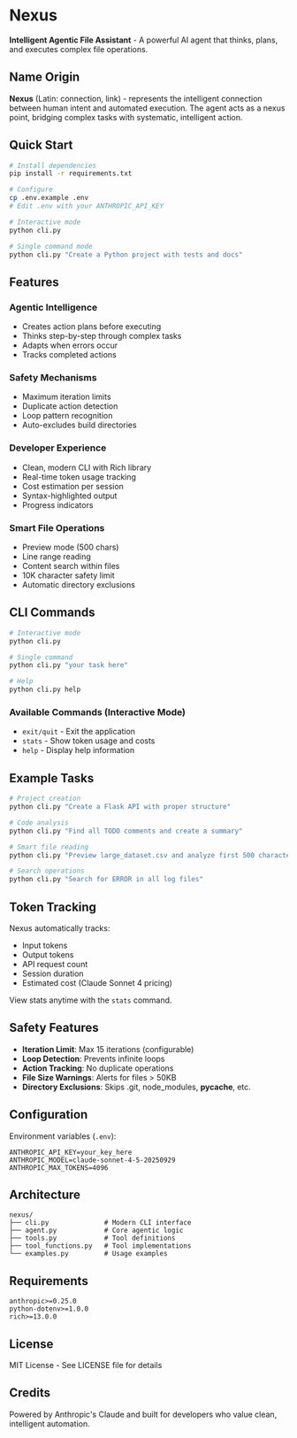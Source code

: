 # Nexus

**Intelligent Agentic File Assistant** - A powerful AI agent that thinks, plans, and executes complex file operations.

## Name Origin

**Nexus** (Latin: connection, link) - represents the intelligent connection between human intent and automated execution. The agent acts as a nexus point, bridging complex tasks with systematic, intelligent action.

## Quick Start

```bash
# Install dependencies
pip install -r requirements.txt

# Configure
cp .env.example .env
# Edit .env with your ANTHROPIC_API_KEY

# Interactive mode
python cli.py

# Single command mode
python cli.py "Create a Python project with tests and docs"
```

## Features

### Agentic Intelligence
- Creates action plans before executing
- Thinks step-by-step through complex tasks
- Adapts when errors occur
- Tracks completed actions

### Safety Mechanisms
- Maximum iteration limits
- Duplicate action detection
- Loop pattern recognition
- Auto-excludes build directories

### Developer Experience
- Clean, modern CLI with Rich library
- Real-time token usage tracking
- Cost estimation per session
- Syntax-highlighted output
- Progress indicators

### Smart File Operations
- Preview mode (500 chars)
- Line range reading
- Content search within files
- 10K character safety limit
- Automatic directory exclusions

## CLI Commands

```bash
# Interactive mode
python cli.py

# Single command
python cli.py "your task here"

# Help
python cli.py help
```

### Available Commands (Interactive Mode)
- `exit/quit` - Exit the application
- `stats` - Show token usage and costs
- `help` - Display help information

## Example Tasks

```bash
# Project creation
python cli.py "Create a Flask API with proper structure"

# Code analysis
python cli.py "Find all TODO comments and create a summary"

# Smart file reading
python cli.py "Preview large_dataset.csv and analyze first 500 characters"

# Search operations
python cli.py "Search for ERROR in all log files"
```

## Token Tracking

Nexus automatically tracks:
- Input tokens
- Output tokens
- API request count
- Session duration
- Estimated cost (Claude Sonnet 4 pricing)

View stats anytime with the `stats` command.

## Safety Features

- **Iteration Limit**: Max 15 iterations (configurable)
- **Loop Detection**: Prevents infinite loops
- **Action Tracking**: No duplicate operations
- **File Size Warnings**: Alerts for files > 50KB
- **Directory Exclusions**: Skips .git, node_modules, __pycache__, etc.

## Configuration

Environment variables (`.env`):
```env
ANTHROPIC_API_KEY=your_key_here
ANTHROPIC_MODEL=claude-sonnet-4-5-20250929
ANTHROPIC_MAX_TOKENS=4096
```

## Architecture

```
nexus/
├── cli.py              # Modern CLI interface
├── agent.py            # Core agentic logic
├── tools.py            # Tool definitions
├── tool_functions.py   # Tool implementations
└── examples.py         # Usage examples
```

## Requirements

```
anthropic>=0.25.0
python-dotenv>=1.0.0
rich>=13.0.0
```

## License

MIT License - See LICENSE file for details

## Credits

Powered by Anthropic's Claude and built for developers who value clean, intelligent automation.
